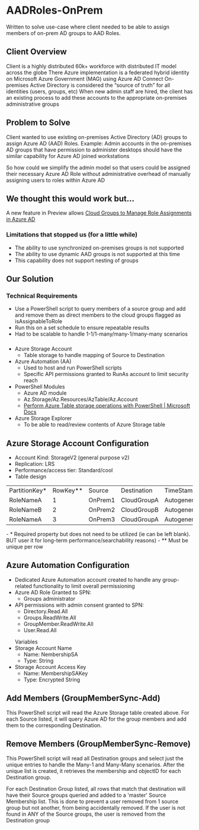 # AADRoles-OnPrem
Written to solve use-case where client needed to be able to assign members of on-prem AD groups to AAD Roles.

## Client Overview
Client is a highly distributed 60k+ workforce with distributed IT model across the globe
There Azure implementation is a federated hybrid identity on Microsoft Azure Government (MAG) using Azure AD Connect
On-premises Active Directory is considered the “source of truth” for all identities (users, groups, etc)
When new admin staff are hired, the client has an existing process to add these accounts to the appropriate on-premises administrative groups

## Problem to Solve
Client wanted to use existing on-premises Active Directory (AD) groups to assign Azure AD (AAD) Roles.
Example: Admin accounts in the on-premises AD groups that have permission to administer desktops should have the similar capability for Azure AD joined workstations

So how could we simplify the admin model so that users could be assigned their necessary Azure AD Role without administrative overhead of manually assigning users to roles within Azure AD

## We thought this would work but...
A new feature in Preview allows [Cloud Groups to Manage Role Assignments in Azure AD](https://docs.microsoft.com/en-us/azure/active-directory/roles/groups-concept)

### Limitations that stopped us (for a little while)
* The ability to use synchronized on-premises groups is not supported 
* The ability to use dynamic AAD groups is not supported at this time
* This capability does not support nesting of groups

## Our Solution
### Technical Requirements
* Use a PowerShell script to query members of a source group and add and remove them as direct members to the cloud groups flagged as isAssignableToRole
* Run this on a set schedule to ensure repeatable results
* Had to be scalable to handle 1-1/1-many/many-1/many-many scenarios

### 
- Azure Storage Account
  - Table storage to handle mapping of Source to Destination
- Azure Automation (AA)
  - Used to host and run PowerShell scripts
  - Specific API permissions granted to RunAs account to limit security reach
- PowerShell Modules
  - Azure AD module
  - Az.Storage/Az.Resources/AzTable/Az.Account 
  - [Perform Azure Table storage operations with PowerShell | Microsoft Docs](https://docs.microsoft.com/en-us/azure/storage/tables/table-storage-how-to-use-powershell)
- Azure Storage Explorer
  - To be able to read/review contents of Azure Storage table

## Azure Storage Account Configuration
- Account Kind: StorageV2 (general purpose v2)
- Replication: LRS
- Performance/access tier: Standard/cool
- Table design
<table>
  <tr>
    <td>PartitionKey*</td>
    <td>RowKey**</td>
    <td>Source</td>
    <td>Destination</td>
    <td>TimeStamp</td>
  </tr>
  <tr>
    <td>RoleNameA</td>
    <td>1</td>
    <td>OnPrem1</td>
    <td>CloudGroupA</td>
    <td>Autogenerated</td>
  </tr>
    <tr>
    <td>RoleNameB</td>
    <td>2</td>
    <td>OnPrem2</td>
    <td>CloudGroupB</td>
    <td>Autogenerated</td>
  </tr>
  <tr>
    <td>RoleNameA</td>
    <td>3</td>
    <td>OnPrem3</td>
    <td>CloudGroupA</td>
    <td>Autogenerated</td>
  </tr>
</table>
- * Required property but does not need to be utilized (ie can be left blank). BUT user it for long-term performance/searchability reasons)
- ** Must be unique per row

## Azure Automation Configuration
- Dedicated Azure Automation account created to handle any group-related functionality to limit overall permissioning
- Azure AD Role Granted to SPN: 
  - Groups administrator
- API permissions with admin consent granted to SPN:
  - Directory.Read.All
  - Groups.ReadWrite.All
  - GroupMember.ReadWrite.All
  - User.Read.All
<ul>Variables
  <li>Storage Account Name
    <ul>
      <li>Name: NembershipSA</li>
      <li>Type: String</li>
    </ul>
  </li>
  <li> Storage Account Access Key
   <ul>
     <li>Name: MembershipSAKey</li>
     <li>Type: Encrypted String</li>
   </ul>
  </li>
</ul>

## Add Members (GroupMemberSync-Add)
This PowerShell script will read the Azure Storage table created above. For each Source listed, it will query Azure AD for the group members and add them to the corresponding Destination.

## Remove Members (GroupMemberSync-Remove)
This PowerShell script will read all Destination groups and select just the unique entries to handle the Many-1 and Many-Many scenarios. After the unique list is created, it retrieves the membership and objectID for each Destination group.

For each Destination Group listed, all rows that match that destination will have their Source groups queried and added to a 'master' Source Membership list. This is done to prevent a user removed from 1 source group but not another, from being accidentally removed. If the user is not found in ANY of the Source groups, the user is removed from the Destination group
